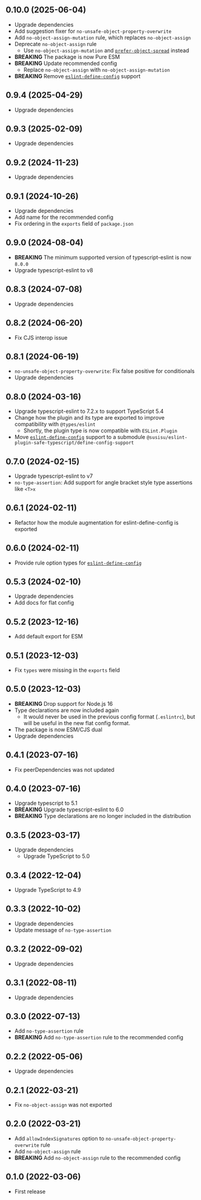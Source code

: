 ## 0.10.0 (2025-06-04)

- Upgrade dependencies
- Add suggestion fixer for `no-unsafe-object-property-overwrite`
- Add `no-object-assign-mutation` rule, which replaces `no-object-assign`
- Deprecate `no-object-assign` rule
  - Use `no-object-assign-mutation` and [`prefer-object-spread`](https://eslint.org/docs/latest/rules/prefer-object-spread) instead
- **BREAKING** The package is now Pure ESM
- **BREAKING** Update recommended config
  - Replace `no-object-assign` with `no-object-assign-mutation`
- **BREAKING** Remove [`eslint-define-config`](https://github.com/eslint-types/eslint-define-config) support

## 0.9.4 (2025-04-29)

- Upgrade dependencies

## 0.9.3 (2025-02-09)

- Upgrade dependencies

## 0.9.2 (2024-11-23)

- Upgrade dependencies

## 0.9.1 (2024-10-26)

- Upgrade dependencies
- Add name for the recommended config
- Fix ordering in the `exports` field of `package.json`

## 0.9.0 (2024-08-04)

- **BREAKING** The minimum supported version of typescript-eslint is now `8.0.0`
- Upgrade typescript-eslint to v8

## 0.8.3 (2024-07-08)

- Upgrade dependencies

## 0.8.2 (2024-06-20)

- Fix CJS interop issue

## 0.8.1 (2024-06-19)

- `no-unsafe-object-property-overwrite`: Fix false positive for conditionals
- Upgrade dependencies

## 0.8.0 (2024-03-16)

- Upgrade typescript-eslint to 7.2.x to support TypeScript 5.4
- Change how the plugin and its type are exported to improve compatibility with `@types/eslint`
  - Shortly, the plugin type is now compatible with `ESLint.Plugin`
- Move [`eslint-define-config`](https://github.com/eslint-types/eslint-define-config) support to a submodule `@susisu/eslint-plugin-safe-typescript/define-config-support`

## 0.7.0 (2024-02-15)

- Upgrade typescript-eslint to v7
- `no-type-assertion`: Add support for angle bracket style type assertions like `<T>x`

## 0.6.1 (2024-02-11)

- Refactor how the module augmentation for eslint-define-config is exported

## 0.6.0 (2024-02-11)

- Provide rule option types for [`eslint-define-config`](https://github.com/eslint-types/eslint-define-config)

## 0.5.3 (2024-02-10)

- Upgrade dependencies
- Add docs for flat config

## 0.5.2 (2023-12-16)

- Add default export for ESM

## 0.5.1 (2023-12-03)

- Fix `types` were missing in the `exports` field

## 0.5.0 (2023-12-03)

- **BREAKING** Drop support for Node.js 16
- Type declarations are now included again
  - It would never be used in the previous config format (`.eslintrc`), but will be useful in the new flat config format.
- The package is now ESM/CJS dual
- Upgrade dependencies

## 0.4.1 (2023-07-16)

- Fix peerDependencies was not updated

## 0.4.0 (2023-07-16)

- Upgrade typescript to 5.1
- **BREAKING** Upgrade typescript-eslint to 6.0
- **BREAKING** Type declarations are no longer included in the distribution

## 0.3.5 (2023-03-17)

- Upgrade dependencies
  - Upgrade TypeScript to 5.0

## 0.3.4 (2022-12-04)

- Upgrade TypeScript to 4.9

## 0.3.3 (2022-10-02)

- Upgrade dependencies
- Update message of `no-type-assertion`

## 0.3.2 (2022-09-02)

- Upgrade dependencies

## 0.3.1 (2022-08-11)

- Upgrade dependencies

## 0.3.0 (2022-07-13)

- Add `no-type-assertion` rule
- **BREAKING** Add `no-type-assertion` rule to the recommended config

## 0.2.2 (2022-05-06)

- Upgrade dependencies

## 0.2.1 (2022-03-21)

- Fix `no-object-assign` was not exported

## 0.2.0 (2022-03-21)

- Add `allowIndexSignatures` option to `no-unsafe-object-property-overwrite` rule
- Add `no-object-assign` rule
- **BREAKING** Add `no-object-assign` rule to the recommended config

## 0.1.0 (2022-03-06)

- First release
